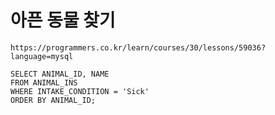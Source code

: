 # 아픈 동물 찾기



```
https://programmers.co.kr/learn/courses/30/lessons/59036?language=mysql
```



```
SELECT ANIMAL_ID, NAME
FROM ANIMAL_INS
WHERE INTAKE_CONDITION = 'Sick'
ORDER BY ANIMAL_ID;
```

